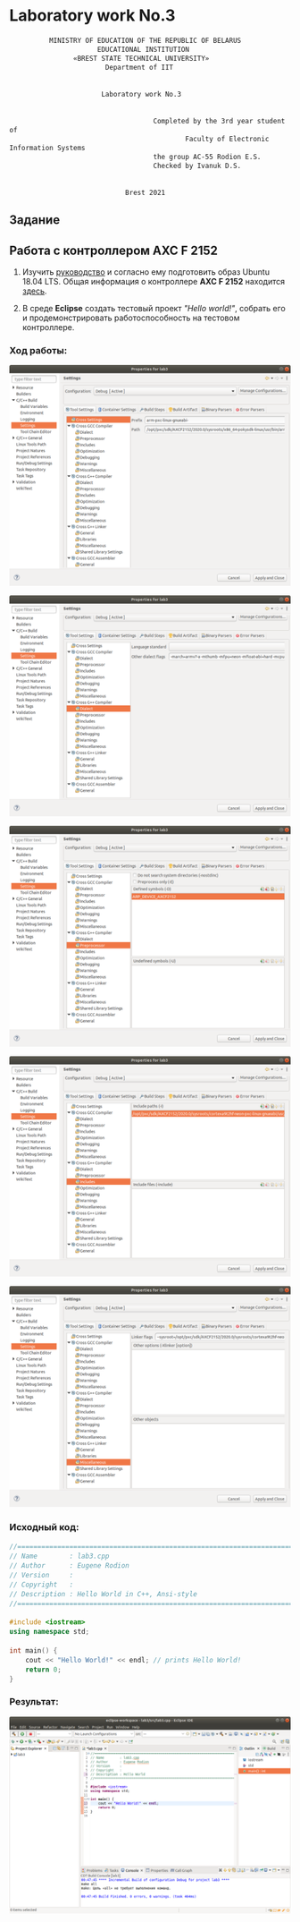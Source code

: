 # Laboratory work No.3              
              MINISTRY OF EDUCATION OF THE REPUBLIC OF BELARUS
                          EDUCATIONAL INSTITUTION 
                    «BREST STATE TECHNICAL UNIVERSITY»        
                            Department of IIT


                           Laboratory work No.3 


	                                	Completed by the 3rd year student of 
                                     	        Faculty of Electronic Information Systems
	                                	the group AC-55 Rodion E.S.
                                 		Checked by Ivanuk D.S.


                                 Brest 2021

## Задание 
## Работа с контроллером **AXC F 2152** ##

1. Изучить [руководство](https://github.com/savushkin-r-d/PLCnext_howto/tree/master/HowTo%20install%20Linux%20(Ubuntu)%20tools%20for%20C%2B%2B%20programming%20with%20Eclipse%20IDE) и согласно ему подготовить образ Ubuntu 18.04 LTS. Общая информация о контроллере **AXC F 2152** находится [здесь](https://www.plcnext-community.net/index.php?option=com_wrapper&view=wrapper&Itemid=374&lang=en).

2. В среде **Eclipse** создать тестовый проект *"Hello world!"*, собрать его и продемонстрировать работоспособность на тестовом контроллере.

### Ход работы:
<p align="center">
  <img src ="https://github.com/uuujjin/PLCscreenshot/blob/main/1.png">
</p>
<p align="center">
  <img src ="https://github.com/uuujjin/PLCscreenshot/blob/main/2.png">
</p>
<p align="center">
  <img src ="https://github.com/uuujjin/PLCscreenshot/blob/main/3.png">
</p>
<p align="center">
  <img src ="https://github.com/uuujjin/PLCscreenshot/blob/main/4.png">
</p>
<p align="center">
  <img src ="https://github.com/uuujjin/PLCscreenshot/blob/main/5.png">
</p>

### Исходный код:
```C++
//============================================================================
// Name        : lab3.cpp
// Author      : Eugene Rodion
// Version     :
// Copyright   : 
// Description : Hello World in C++, Ansi-style
//============================================================================

#include <iostream>
using namespace std;

int main() {
	cout << "Hello World!" << endl; // prints Hello World!
	return 0;
}

```

### Результат:
<p align="center">
  <img src ="https://github.com/uuujjin/PLCscreenshot/blob/main/6.png">
</p>